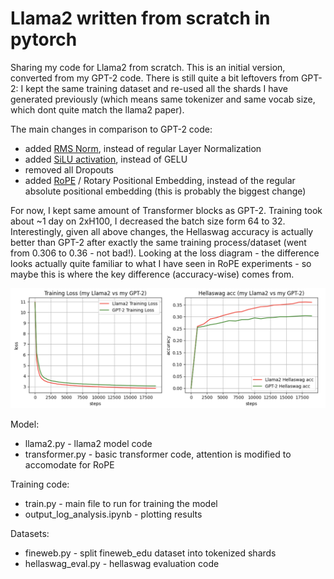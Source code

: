 # Llama2 written from scratch in pytorch

Sharing my code for Llama2 from scratch. This is an initial version, converted from my GPT-2 code. There is still quite a bit leftovers from GPT-2: I kept the same training dataset and re-used all the shards I have generated previously (which means same tokenizer and same vocab size, which dont quite match the llama2 paper).

The main changes in comparison to GPT-2 code:
- added [RMS Norm](https://docs.pytorch.org/docs/stable/generated/torch.nn.modules.normalization.RMSNorm.html), instead of regular Layer Normalization
- added [SiLU activation](https://docs.pytorch.org/docs/stable/generated/torch.nn.SiLU.html), instead of GELU
- removed all Dropouts
- added [RoPE](https://arxiv.org/abs/2104.09864) / Rotary Positional Embedding, instead of the regular absolute positional embedding (this is probably the biggest change)

For now, I kept same amount of Transformer blocks as GPT-2. Training took about ~1 day on 2xH100, I decreased the batch size form 64 to 32. Interestingly, given all above changes, the Hellaswag accuracy is actually better than GPT-2 after exactly the same training process/dataset (went from 0.306 to 0.36 - not bad!). Looking at the loss diagram - the difference looks actually quite familiar to what I have seen in RoPE experiments - so maybe this is where the key difference (accuracy-wise) comes from.

![Llama Training vs. GPT-2 Training](images/llama2_vs_gpt2.png)

Model:
- llama2.py - llama2 model code
- transformer.py - basic transformer code, attention is modified to accomodate for RoPE

Training code:
- train.py - main file to run for training the model
- output_log_analysis.ipynb - plotting results

Datasets:
- fineweb.py - split fineweb_edu dataset into tokenized shards 
- hellaswag_eval.py - hellaswag evaluation code